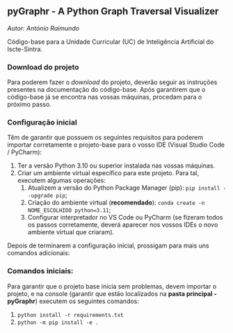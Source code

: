 ## pyGraphr - A Python Graph Traversal Visualizer
*Autor: António Raimundo*

Código-base para a Unidade Curricular (UC)
de Inteligência Artificial do Iscte-Sintra.

### Download do projeto
Para poderem fazer o _download_ do projeto, deverão seguir as instruções presentes na documentação do código-base. 
Após garantirem que o código-base já se encontra nas vossas máquinas, procedam para o
próximo passo.

### Configuração inicial
Têm de garantir que possuem os seguintes requisitos para poderem importar corretamente
o projeto-base para o vosso IDE (Visual Studio Code / PyCharm):
1. Ter a versão Python 3.10 ou superior instalada nas vossas máquinas.
2. Criar um ambiente virtual específico para este projeto. Para tal,
executem algumas operações:
   1. Atualizem a versão do Python Package Manager (pip): ``pip install --upgrade pip``;
   2. Criação do ambiente virtual (**recomendado**): ``conda create -n NOME_ESCOLHIDO python=3.11``;
   3. Configurar interpretador no VS Code ou PyCharm (se fizeram todos os passos corretamente, deverá aparecer nos vossos IDEs o novo ambiente virtual que criaram).

Depois de terminarem a configuração inicial, prossigam para mais uns comandos adicionais:

### Comandos iniciais:
Para garantir que o projeto base inicia sem problemas, devem importar o projeto, e na console 
(garantir que estão localizados na **pasta principal - pyGraphr**)
executem os seguintes comandos:
1. ``python install -r requirements.txt``
2. ``python -m pip install -e .``